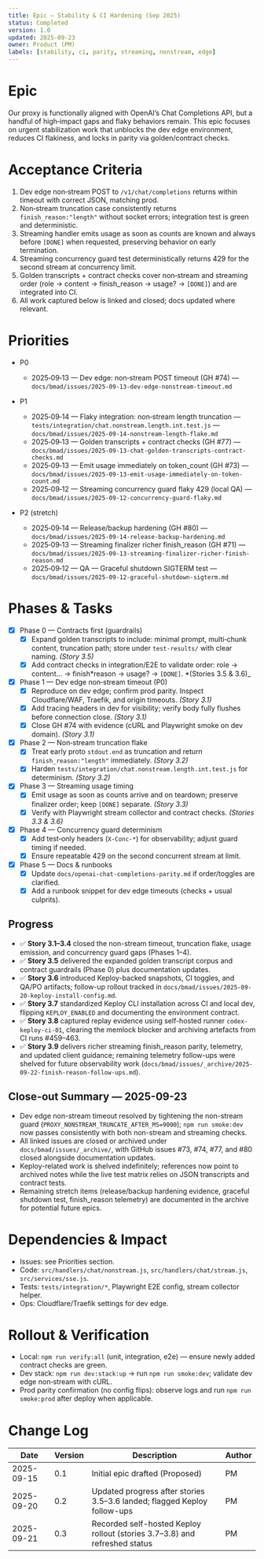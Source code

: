 ```yaml
---
title: Epic — Stability & CI Hardening (Sep 2025)
status: Completed
version: 1.0
updated: 2025-09-23
owner: Product (PM)
labels: [stability, ci, parity, streaming, nonstream, edge]
---
```


# Epic

Our proxy is functionally aligned with OpenAI’s Chat Completions API, but a handful of high‑impact gaps and flaky behaviors remain. This epic focuses on urgent stabilization work that unblocks the dev edge environment, reduces CI flakiness, and locks in parity via golden/contract checks.

# Acceptance Criteria

1. Dev edge non‑stream POST to `/v1/chat/completions` returns within timeout with correct JSON, matching prod.
2. Non‑stream truncation case consistently returns `finish_reason:"length"` without socket errors; integration test is green and deterministic.
3. Streaming handler emits usage as soon as counts are known and always before `[DONE]` when requested, preserving behavior on early termination.
4. Streaming concurrency guard test deterministically returns 429 for the second stream at concurrency limit.
5. Golden transcripts + contract checks cover non‑stream and streaming order (role → content → finish_reason → usage? → `[DONE]`) and are integrated into CI.
6. All work captured below is linked and closed; docs updated where relevant.

# Priorities

- P0
  - 2025‑09‑13 — Dev edge: non‑stream POST timeout (GH #74) — `docs/bmad/issues/2025-09-13-dev-edge-nonstream-timeout.md`

- P1
  - 2025‑09‑14 — Flaky integration: non‑stream length truncation — `tests/integration/chat.nonstream.length.int.test.js` — `docs/bmad/issues/2025-09-14-nonstream-length-flake.md`
  - 2025‑09‑13 — Golden transcripts + contract checks (GH #77) — `docs/bmad/issues/2025-09-13-chat-golden-transcripts-contract-checks.md`
  - 2025‑09‑13 — Emit usage immediately on token_count (GH #73) — `docs/bmad/issues/2025-09-13-emit-usage-immediately-on-token-count.md`
  - 2025‑09‑12 — Streaming concurrency guard flaky 429 (local QA) — `docs/bmad/issues/2025-09-12-concurrency-guard-flaky.md`

- P2 (stretch)
  - 2025‑09‑14 — Release/backup hardening (GH #80) — `docs/bmad/issues/2025-09-14-release-backup-hardening.md`
  - 2025‑09‑13 — Streaming finalizer richer finish_reason (GH #71) — `docs/bmad/issues/2025-09-13-streaming-finalizer-richer-finish-reason.md`
  - 2025‑09‑12 — QA — Graceful shutdown SIGTERM test — `docs/bmad/issues/2025-09-12-graceful-shutdown-sigterm.md`

# Phases & Tasks

- [x] Phase 0 — Contracts first (guardrails)
  - [x] Expand golden transcripts to include: minimal prompt, multi‑chunk content, truncation path; store under `test-results/` with clear naming. _(Story 3.5)_
  - [x] Add contract checks in integration/E2E to validate order: role → content… → finish*reason → usage? → `[DONE]`. *(Stories 3.5 & 3.6)\_

- [x] Phase 1 — Dev edge non‑stream timeout (P0)
  - [x] Reproduce on dev edge; confirm prod parity. Inspect Cloudflare/WAF, Traefik, and origin timeouts. _(Story 3.1)_
  - [x] Add tracing headers in dev for visibility; verify body fully flushes before connection close. _(Story 3.1)_
  - [x] Close GH #74 with evidence (cURL and Playwright smoke on dev domain). _(Story 3.1)_

- [x] Phase 2 — Non‑stream truncation flake
  - [x] Treat early proto `stdout.end` as truncation and return `finish_reason:"length"` immediately. _(Story 3.2)_
  - [x] Harden `tests/integration/chat.nonstream.length.int.test.js` for determinism. _(Story 3.2)_

- [x] Phase 3 — Streaming usage timing
  - [x] Emit usage as soon as counts arrive and on teardown; preserve finalizer order; keep `[DONE]` separate. _(Story 3.3)_
  - [x] Verify with Playwright stream collector and contract checks. _(Stories 3.3 & 3.6)_

- [x] Phase 4 — Concurrency guard determinism
  - [x] Add test‑only headers (`X-Conc-*`) for observability; adjust guard timing if needed.
  - [x] Ensure repeatable 429 on the second concurrent stream at limit.

- [x] Phase 5 — Docs & runbooks
  - [x] Update `docs/openai-chat-completions-parity.md` if order/toggles are clarified.
  - [x] Add a runbook snippet for dev edge timeouts (checks + usual culprits).

## Progress

- ✅ **Story 3.1–3.4** closed the non-stream timeout, truncation flake, usage emission, and concurrency guard gaps (Phases 1–4).
- ✅ **Story 3.5** delivered the expanded golden transcript corpus and contract guardrails (Phase 0) plus documentation updates.
- ✅ **Story 3.6** introduced Keploy-backed snapshots, CI toggles, and QA/PO artifacts; follow-up rollout tracked in `docs/bmad/issues/2025-09-20-keploy-install-config.md`.
- ✅ **Story 3.7** standardized Keploy CLI installation across CI and local dev, flipping `KEPLOY_ENABLED` and documenting the environment contract.
- ✅ **Story 3.8** captured replay evidence using self-hosted runner `codex-keploy-ci-01`, clearing the memlock blocker and archiving artefacts from CI runs #459–463.
- ✅ **Story 3.9** delivers richer streaming finish_reason parity, telemetry, and updated client guidance; remaining telemetry follow-ups were shelved for future observability work (`docs/bmad/issues/_archive/2025-09-22-finish-reason-follow-ups.md`).

## Close-out Summary — 2025-09-23

- Dev edge non-stream timeout resolved by tightening the non-stream guard (`PROXY_NONSTREAM_TRUNCATE_AFTER_MS=9000`); `npm run smoke:dev` now passes consistently with both non-stream and streaming checks.
- All linked issues are closed or archived under `docs/bmad/issues/_archive/`, with GitHub issues #73, #74, #77, and #80 closed alongside documentation updates.
- Keploy-related work is shelved indefinitely; references now point to archived notes while the live test matrix relies on JSON transcripts and contract tests.
- Remaining stretch items (release/backup hardening evidence, graceful shutdown test, finish_reason telemetry) are documented in the archive for potential future epics.

# Dependencies & Impact

- Issues: see Priorities section.
- Code: `src/handlers/chat/nonstream.js`, `src/handlers/chat/stream.js`, `src/services/sse.js`.
- Tests: `tests/integration/*`, Playwright E2E config, stream collector helper.
- Ops: Cloudflare/Traefik settings for dev edge.

# Rollout & Verification

- Local: `npm run verify:all` (unit, integration, e2e) — ensure newly added contract checks are green.
- Dev stack: `npm run dev:stack:up` → run `npm run smoke:dev`; validate dev edge non‑stream with cURL.
- Prod parity confirmation (no config flips): observe logs and run `npm run smoke:prod` after deploy when applicable.

# Change Log

| Date       | Version | Description                                                                | Author |
| ---------- | ------- | -------------------------------------------------------------------------- | ------ |
| 2025-09-15 | 0.1     | Initial epic drafted (Proposed)                                            | PM     |
| 2025-09-20 | 0.2     | Updated progress after stories 3.5–3.6 landed; flagged Keploy follow-ups   | PM     |
| 2025-09-21 | 0.3     | Recorded self-hosted Keploy rollout (stories 3.7–3.8) and refreshed status | PM     |

